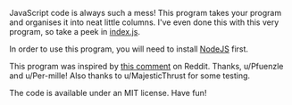 
JavaScript code is always such a mess! This program takes your program and organises it into neat little columns. I've even done this with this very program, so take a peek in [index.js](./index.js).

In order to use this program, you will need to install [NodeJS](https://nodejs.org) first.

This program was inspired by [this comment](https://www.reddit.com/r/ProgrammerHumor/comments/ioufuf/when_someone_asks_you_to_write_clear_commented/g4g2dxt) on Reddit. Thanks, u/Pfuenzle and u/Per-mille! Also thanks to u/MajesticThrust for some testing.

The code is available under an MIT license. Have fun!
